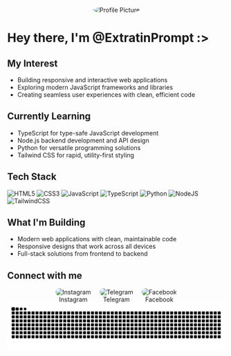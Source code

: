 
<!-- Profile Picture -->
<p align="center">
  <img src="https://i.pinimg.com/originals/11/1d/0d/111d0d822f1870b37ef735bffcce0e86.png" alt="Profile Picture" width="120" height="120" style="border-radius: 50%;">
</p>

# Hey there, I'm @ExtratinPrompt :>

## My Interest

-  Building responsive and interactive web applications 
-  Exploring modern JavaScript frameworks and libraries 
-  Creating seamless user experiences with clean, efficient code 

## Currently Learning

- TypeScript for type-safe JavaScript development
- Node.js backend development and API design
- Python for versatile programming solutions
- Tailwind CSS for rapid, utility-first styling

## Tech Stack

![HTML5](https://img.shields.io/badge/html5-%23E34F26.svg?style=for-the-badge&logo=html5&logoColor=white)
![CSS3](https://img.shields.io/badge/css3-%231572B6.svg?style=for-the-badge&logo=css3&logoColor=white)
![JavaScript](https://img.shields.io/badge/javascript-%23323330.svg?style=for-the-badge&logo=javascript&logoColor=%23F7DF1E)
![TypeScript](https://img.shields.io/badge/typescript-%23007ACC.svg?style=for-the-badge&logo=typescript&logoColor=white)
![Python](https://img.shields.io/badge/python-3670A0?style=for-the-badge&logo=python&logoColor=ffdd54)
![NodeJS](https://img.shields.io/badge/node.js-6DA55F?style=for-the-badge&logo=node.js&logoColor=white)
![TailwindCSS](https://img.shields.io/badge/tailwindcss-%2338B2AC.svg?style=for-the-badge&logo=tailwind-css&logoColor=white)

## What I'm Building

- Modern web applications with clean, maintainable code
- Responsive designs that work across all devices
- Full-stack solutions from frontend to backend

## Connect with me


<div align="center" style="display: flex; gap: 20px; justify-content: center;">

  <!-- Instagram -->
  <a href="https://www.instagram.com/chris.10n/" target="_blank" style="text-align: center; text-decoration: none; color: inherit;">
    <img src="https://cdn.simpleicons.org/instagram/ffffff/E4405F" 
         alt="Instagram" width="40" height="40" style="border-radius:8px;"/>
    <div>Instagram</div>
  </a>

  <!-- Telegram -->
  <a href="https://t.me/Chris10n" target="_blank" style="text-align: center; text-decoration: none; color: inherit;">
    <img src="https://cdn.simpleicons.org/telegram/ffffff/2CA5E0" 
         alt="Telegram" width="40" height="40" style="border-radius:8px;"/>
    <div>Telegram</div>
  </a>

  <!-- Facebook -->
  <a href="https://www.facebook.com/Chris.10tin" target="_blank" style="text-align: center; text-decoration: none; color: inherit;">
    <img src="https://cdn.simpleicons.org/facebook/ffffff/1877F2" 
         alt="Facebook" width="40" height="40" style="border-radius:8px;"/>
    <div>Facebook</div>
  </a>

</div>




<picture>
  <source media="(prefers-color-scheme: dark)" srcset="https://raw.githubusercontent.com/ExtratinPrompt/ExtratinPrompt/output/github-contribution-grid-snake-dark.svg">
  <source media="(prefers-color-scheme: light)" srcset="https://raw.githubusercontent.com/ExtratinPrompt/ExtratinPrompt/output/github-contribution-grid-snake.svg">
  <img alt="github contribution grid snake animation" src="https://raw.githubusercontent.com/ExtratinPrompt/ExtratinPrompt/output/github-contribution-grid-snake.svg">
</picture>

